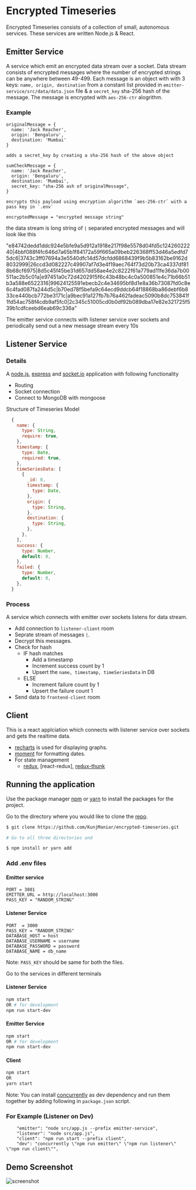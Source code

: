 # Encrypted Timeseries

Encrypted Timeseries consists of a collection of small, autonomous services. These services are written Node.js & React.

## Emitter Service

A service which emit an encrypted data stream over a socket. Data stream consists of encrypted messages where the number of encrypted strings can be anywhere between 49-499. Each message is an object with with 3 keys: `name, origin, destination` from a constant list provided in `emitter-service/src/data/data.json` file & a `secret_key` sha-256 hash of the message. The message is encrypted with `aes-256-ctr` alogrithm.

### Example

```
originalMessage = {
  name: 'Jack Reacher',
  origin: 'Bengaluru',
  destination: 'Mumbai'
}

adds a secret_key by creating a sha-256 hash of the above object

sumCheckMessage = {
  name: 'Jack Reacher',
  origin: 'Bengaluru',
  destination: 'Mumbai',
  secret_key: "sha-256 ash of originalMessage",
}

encrypts this payload using encryption algorithm `aes-256-ctr` with a pass key in `.env`

encryptedMessage = "encrypted message string"
```

the data stream is long string of `|` separated encrypted messages and will look like this

"e84742dedd1ddc924e5bfe9a5d912a1918e217f98e5578d04fd5c12426022240|4bbf088f4fc646d7a65b1f84172a59f665a09beb226368ff53d46a5edfd75dc6|3743c3ff07694a3e5540dfc14d57dcfdd6868439f9b5b83162be9162d8032999|26ccd3d082227c49907af7d3e4f19aec764f73d20b73ca4337df818b68cf6975|8d5c45f45be31d657dd58ae4e2c8222f61a779ad11fe36da7b00511ac2b5c01a|e97451a0c72d4202915f6c43b48bc4c0a500851e4c71b66b51b3a588e6522316|99624125591ebecb2c4e34695bf8d1e8a36b73087fd0c8e6c4fad087fa244d5c|b70ed78f5befa9c64ecd9ddcb64f18868ba86debf6b833ce440bcb772be3171c|a9bec91a127fb7b76a462fadeac5090b8dc753841f1fd54ac758f4cdb9af5fc0|2c345c51005cd0b0df92b089dba17e82e321725f539b1cdfceebd6eab69c336a"

The emitter service connects with listener service over sockets and periodically send out a new message stream every 10s

## Listener Service

### Details

A [node.js](https://nodejs.org/en/), [express](https://expressjs.com/) and [socket.io](https://socket.io/) application with following functionality

- Routing
- Socket connection
- Connect to MongoDB with mongoose

Structure of Timeseries Model

```javascript
  {
    name: {
      type: String,
      require: true,
    },
    timestamp: {
      type: Date,
      required: true,
    },
    timeSeriesData: [
      {
        _id: 0,
        timestamp: {
          type: Date,
        },
        origin: {
          type: String,
        },
        destination: {
          type: String,
        },
      },
    ],
    success: {
      type: Number,
      default: 0,
    },
    failed: {
      type: Number,
      default: 0,
    },
  }
```

### Process

A service which connects with emitter over sockets listens for data stream.

- Add connection to `listener-client` room
- Seprate stream of messages `|`.
- Decrypt this messages.
- Check for hash
  - IF hash matches
    - Add a timestamp
    - Increment success count by 1
    - Upsert the `name, timestamp, timeSeriesData` in DB
  - ELSE
    - Increment failure count by 1
    - Upsert the failure count 1
- Send data to `frontend-client` room

## Client

This is a react applciation which connects with listener service over sockets and gets the realtime data.

- [recharts](https://recharts.org/en-US/) is used for displaying graphs.
- [moment](https://momentjs.com) for formatting dates.
- For state management
  - [redux](https://redux.js.org/), [react-redux], [redux-thunk]()

## Running the application

Use the package manager [npm](https://www.npmjs.com/) or [yarn](https://yarnpkg.com/) to install the packages for the project.

Go to the directory where you would like to clone the [repo](https://github.com/KunjManiar/encrypted-timeseries.git).

```sh
$ git clone https://github.com/KunjManiar/encrypted-timeseries.git

# Go to all three directories and

$ npm install or yarn add

```

### Add .env files

#### Emitter service

```
PORT = 3001
EMITTER_URL = http://localhost:3000
PASS_KEY = "RANDOM_STRING"
```

#### Listener Service

```
PORT  = 3000
PASS_KEY = "RANDOM_STRING"
DATABASE_HOST = host
DATABASE_USERNAME = username
DATABASE_PASSWORD = password
DATABASE_NAME = db_name
```

Note: `PASS_KEY` should be same for both the files.

Go to the services in different terminals

#### Listener Service

```sh
npm start
OR # for development
npm run start-dev
```

#### Emitter Service

```sh
npm start
OR # for development
npm run start-dev
```

#### Client

```sh
npm start
OR
yarn start
```

Note: You can install [concurrently](https://www.npmjs.com/package/concurrently) as dev dependency and run them together by adding following in `package.json` script.

### For Example (Listener on Dev)

```
    "emitter": "node src/app.js --prefix emitter-service",
    "listener": "node src/app.js",
    "client": "npm run start --prefix client",
    "dev": "concurrently \"npm run emitter\" \"npm run listener\" \"npm run client\"",

```

## Demo Screenshot

![screenshot](screencapture-localhost-3002-2021-09-27-01_49_07.png)
